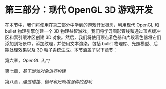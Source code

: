 # 第三部分：现代 OpenGL 3D 游戏开发

在本节中，我们将使用在第二部分中学到的游戏开发概念，利用现代 OpenGL 和 bullet 物理引擎创建一个 3D 物理益智游戏。我们将学习图形管线和通过顶点缓冲区和索引缓冲区创建 3D 对象。然后，我们将使用顶点着色器和片段着色器将它们添加到场景中，添加纹理，并使用文本渲染，包括 bullet 物理库、光照模型、后期处理效果以及 3D 粒子系统生成。本节涵盖了以下章节：

第六章，*OpenGL 入门*

第七章，*基于游戏对象进行构建*

第八章，*通过碰撞、循环和光照增强你的游戏*
